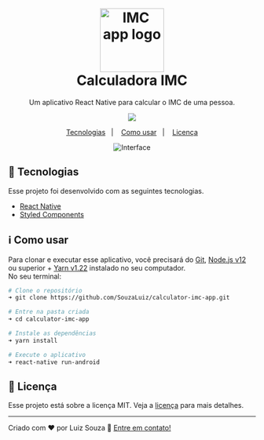 <h1 align="center">
  <img src="https://user-images.githubusercontent.com/29143315/91514744-879a9180-e8b5-11ea-85f4-1f592df07d91.png" width="130" height="130" alt="IMC app logo" />
  <br>
  Calculadora IMC
</h1>

<p align="center">Um aplicativo React Native para calcular o IMC de uma pessoa.</p>
<p align="center">
  <img src="https://img.shields.io/github/license/SouzaLuiz/calculator-imc-app?style=flat-square"/>
</p>

<p align="center">
  <a href="#rocket-tecnologias">Tecnologias</a>&nbsp;&nbsp;&nbsp;|&nbsp;&nbsp;&nbsp;
  <a href="#information_source-como-usar">Como usar</a>&nbsp;&nbsp;&nbsp;|&nbsp;&nbsp;&nbsp;
  <a href="#memo-licença">Licença</a>
</p>

<p align="center">
  <img src="https://user-images.githubusercontent.com/29143315/91497835-adf80700-e88c-11ea-92de-09e24b569ad2.png" alt="Interface"/>
</p>

## :rocket: Tecnologias

Esse projeto foi desenvolvido com as seguintes tecnologias.

- [React Native](https://reactnative.dev/)
- [Styled Components](https://styled-components.com/)

## :information_source: Como usar

Para clonar e executar esse aplicativo, você precisará do [Git][git], [Node.js v12][nodejs] ou superior + [Yarn v1.22][yarn] instalado no seu computador.<br>
No seu terminal:

```bash
# Clone o repositório
➜ git clone https://github.com/SouzaLuiz/calculator-imc-app.git

# Entre na pasta criada
➜ cd calculator-imc-app

# Instale as dependências
➜ yarn install

# Execute o aplicativo
➜ react-native run-android
```

## :memo: Licença
Esse projeto está sobre a licença MIT. Veja a [licença](https://github.com/SouzaLuiz/calculator-imc-app/blob/master/LICENSE) para mais detalhes.

---

Criado com ♥ por Luiz Souza :wave: [Entre em contato!][linkedin]

[nodejs]: https://nodejs.org/en/
[git]: https://git-scm.com
[yarn]: https://yarnpkg.com/
[linkedin]: https://www.linkedin.com/in/souza-luiz/
